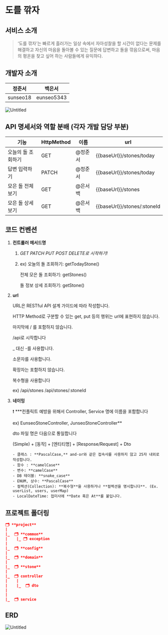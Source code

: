 # **도를 깎자**

## 서비스 소개

> ‘도를 깎자’는 빠르게 흘러가는 일상 속에서 자아성찰을 할 시간이 없다는 문제를 해결하고 자신의 마음을 돌아볼 수 있는 질문에 답변하고 돌을 깎음으로써, 마음의 평온을 찾고 싶어 하는 사람들에게 유익하다.

## 개발자 소개

| 정준서      | 백은서        | 
|----------|------------|
| sunseo18 | eunseo5343 |

![Untitled](https://www.notion.so/image/https%3A%2F%2Fprod-files-secure.s3.us-west-2.amazonaws.com%2F82bc89ea-0929-4ab7-b82a-52f74dabcc20%2F0692cf58-2e3c-4bc8-8b27-b46da3f469c9%2FUntitled.png?table=block&id=af0d1434-fce5-4f86-afad-ef892f697305&spaceId=82bc89ea-0929-4ab7-b82a-52f74dabcc20&width=2000&userId=0cab8c43-cb75-4761-bcb7-aa3ab61ac5f5&cache=v2)

## API 명세서와 역할 분배 (각자 개발 담당 부분)

| 기능         | HttpMethod | 이름    | url                         |
|------------|------------|-------|-----------------------------|
| 오늘의 돌 조회하기 | GET        | @정준서  | {{baseUrl}}/stones/today    |
| 답변 입력하기    | PATCH      | @정준서  | {{baseUrl}}/stones/today    |
| 모은 돌 전체보기  | GET        | @은서 백 | {{baseUrl}}/stones          |
| 모은 돌 상세보기  | GET        | @은서 백 | {{baseUrl}}/stones/:stoneId |

## 코드 컨벤션

1. **컨트롤러 메서드명**
    1. *GET PATCH PUT POST DELETE로 시작하기!*
    2. ex) 오늘의 돌 조회하기: getTodayStone()

       전체 모은 돌 조회하기: getStones()

       돌 정보 상세 조회하기: getStone()


2. **url**

   URL은 RESTful API 설계 가이드에 따라 작성합니다.

   HTTP Method로 구분할 수 있는 get, put 등의 행위는 url에 표현하지 않습니다.

   마지막에 / 를 포함하지 않습니다.

   /api로 시작합니다

   _ 대신 -를 사용합니다.

   소문자를 사용합니다.

   확장자는 포함하지 않습니다.

   복수형을 사용합니다

   ex) /api/stones /api/stones/:stoneId


3. **네이밍**

   ❗ ***컨플릭트 예방을 위해서 Controller, Service 명에 이름을 포함합니다
   
   ex) EunseoStoneController, JunseoStoneController**

   dto 파일 명은 다음으로 통일합니다

   (Simple) + [동작] + [엔티티명] + [Response/Request] + Dto


       - 클래스 : **PascalCase,** and·or와 같은 접속사를 사용하지 않고 25자 내외로 작성합니다.
       - 함수 : **camelCase**
       - 변수: **camelCase**
       - DB 테이블: **snake_case**
       - ENUM, 상수: **PascalCase**
       - 컬렉션(Collection): **복수형**을 사용하거나 **컬렉션을 명시합니다**. (Ex. userList, users, userMap)
       - LocalDateTime: 접미사에 **Date 혹은 At**를 붙입니다.

## 프로젝트 폴더링

```json
🗂️ **project**
|
|_  🗂️ **common**
|    |_ 🗂️ exception
|
|_  🗂️ **config**
|
|_  🗂️ **domain**
|
|_  🗂️ **stone**
|
|_  🗂️ controller
|    |
|    |_  🗂️ dto
|
|
|_  🗂️ service

```

## ERD

![Untitled](https://www.notion.so/image/https%3A%2F%2Fprod-files-secure.s3.us-west-2.amazonaws.com%2F82bc89ea-0929-4ab7-b82a-52f74dabcc20%2F20a4a4be-13ff-41d9-a4cb-aebad2b39ff4%2FUntitled.png?table=block&id=e5cf13e6-087a-4729-802a-1dcb1899b432&spaceId=82bc89ea-0929-4ab7-b82a-52f74dabcc20&width=2000&userId=0cab8c43-cb75-4761-bcb7-aa3ab61ac5f5&cache=v2)
